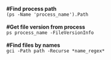 **#Find process path**<br>
`(ps -Name 'process_name').Path`<br>
<br>
**#Get file version from process**<br>
`ps process_name -FileVersionInfo`<br>
<br>
**#Find files by names**<br>
`gci -Path path -Recurse *name_regex*`<br>
<br>
